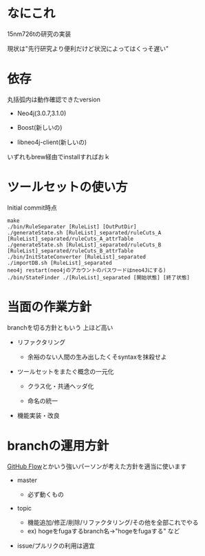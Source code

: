 # なにこれ
15nm726tの研究の実装

現状は"先行研究より便利だけど状況によってはくっそ遅い"

# 依存
丸括弧内は動作確認できたversion

+ Neo4j(3.0.7,3.1.0)

+ Boost(新しいの)

+ libneo4j-client(新しいの)

いずれもbrew経由でinstallすればおｋ

# ツールセットの使い方
Initial commit時点

    make
    ./bin/RuleSeparater [RuleList] [OutPutDir]
    ./generateState.sh [RuleList]_separated/ruleCuts_A [RuleList]_separated/ruleCuts_A_attrTable
    ./generateState.sh [RuleList]_separated/ruleCuts_B [RuleList]_separated/ruleCuts_B_attrTable
    ./bin/InitStateConverter [RuleList]_separated
    ./importDB.sh [RuleList]_separated
    neo4j restart(neo4jのアカウントのパスワードはneo4Jにする)
    ./bin/StateFinder ./[RuleList]_separated [開始状態] [終了状態]

# 当面の作業方針
branchを切る方針ともいう 上ほど高い

+ リファクタリング
    * 余裕のない人間の生み出したくそsyntaxを抹殺せよ

+ ツールセットをまたぐ概念の一元化
    * クラス化・共通ヘッダ化

    * 命名の統一

+ 機能実装・改良

# branchの運用方針
[GitHub Flow](https://gist.github.com/Gab-km/3705015)とかいう強いパーソンが考えた方針を適当に使います

+ master
    - 必ず動くもの

+ topic
    - 機能追加/修正/削除/リファクタリング/その他を全部これでやる
    - ex) hogeをfugaするbranch名→"hogeをfugaする" など

+ issue/プルリクの利用は適宜

